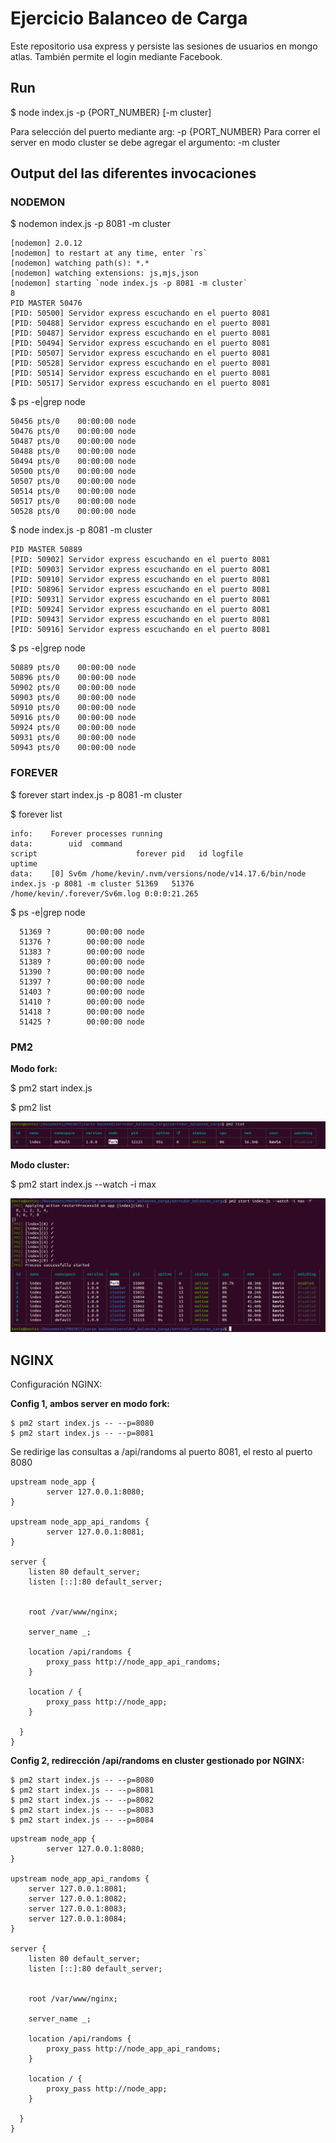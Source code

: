 # Ejercicio Balanceo de Carga

Este repositorio usa express y persiste las sesiones de usuarios en mongo atlas.
También permite el login mediante Facebook.

## Run

$  node index.js -p {PORT_NUMBER} [-m cluster]


Para selección del puerto mediante arg: -p {PORT_NUMBER}
Para correr el server en modo cluster se debe agregar el argumento: -m cluster

## Output del las diferentes invocaciones


### NODEMON


$  nodemon index.js -p 8081 -m cluster

```
[nodemon] 2.0.12
[nodemon] to restart at any time, enter `rs`
[nodemon] watching path(s): *.*
[nodemon] watching extensions: js,mjs,json
[nodemon] starting `node index.js -p 8081 -m cluster`
8
PID MASTER 50476
[PID: 50500] Servidor express escuchando en el puerto 8081
[PID: 50488] Servidor express escuchando en el puerto 8081
[PID: 50487] Servidor express escuchando en el puerto 8081
[PID: 50494] Servidor express escuchando en el puerto 8081
[PID: 50507] Servidor express escuchando en el puerto 8081
[PID: 50528] Servidor express escuchando en el puerto 8081
[PID: 50514] Servidor express escuchando en el puerto 8081
[PID: 50517] Servidor express escuchando en el puerto 8081
```

$ ps -e|grep node
```
50456 pts/0    00:00:00 node
50476 pts/0    00:00:00 node
50487 pts/0    00:00:00 node
50488 pts/0    00:00:00 node
50494 pts/0    00:00:00 node
50500 pts/0    00:00:00 node
50507 pts/0    00:00:00 node
50514 pts/0    00:00:00 node
50517 pts/0    00:00:00 node
50528 pts/0    00:00:00 node
```

$ node index.js -p 8081 -m cluster

```
PID MASTER 50889
[PID: 50902] Servidor express escuchando en el puerto 8081
[PID: 50903] Servidor express escuchando en el puerto 8081
[PID: 50910] Servidor express escuchando en el puerto 8081
[PID: 50896] Servidor express escuchando en el puerto 8081
[PID: 50931] Servidor express escuchando en el puerto 8081
[PID: 50924] Servidor express escuchando en el puerto 8081
[PID: 50943] Servidor express escuchando en el puerto 8081
[PID: 50916] Servidor express escuchando en el puerto 8081
```

$ ps -e|grep node

```
50889 pts/0    00:00:00 node
50896 pts/0    00:00:00 node
50902 pts/0    00:00:00 node
50903 pts/0    00:00:00 node
50910 pts/0    00:00:00 node
50916 pts/0    00:00:00 node
50924 pts/0    00:00:00 node
50931 pts/0    00:00:00 node
50943 pts/0    00:00:00 node
```

### FOREVER

$ forever start index.js -p 8081 -m cluster

$ forever list

```
info:    Forever processes running
data:        uid  command                                          script                      forever pid   id logfile                       uptime       
data:    [0] Sv6m /home/kevin/.nvm/versions/node/v14.17.6/bin/node index.js -p 8081 -m cluster 51369   51376    /home/kevin/.forever/Sv6m.log 0:0:0:21.265 
```

$ ps -e|grep node
```
  51369 ?        00:00:00 node
  51376 ?        00:00:00 node
  51383 ?        00:00:00 node
  51389 ?        00:00:00 node
  51390 ?        00:00:00 node
  51397 ?        00:00:00 node
  51403 ?        00:00:00 node
  51410 ?        00:00:00 node
  51418 ?        00:00:00 node
  51425 ?        00:00:00 node
```

### PM2

**Modo fork:**

$ pm2 start index.js

$  pm2 list

![image info](./images/pm2_fork.png)

**Modo cluster:**

$ pm2 start index.js --watch -i max

![image info](./images/pm2_cluster.png)

## NGINX


Configuración NGINX:

**Config 1, ambos server en modo fork:**


```
$ pm2 start index.js -- --p=8080 
$ pm2 start index.js -- --p=8081 
```

Se redirige las consultas a /api/randoms al puerto 8081, el resto al puerto 8080

```
upstream node_app {
		server 127.0.0.1:8080;
}

upstream node_app_api_randoms {
		server 127.0.0.1:8081;
}

server {
	listen 80 default_server;
	listen [::]:80 default_server;


	root /var/www/nginx;

	server_name _;

	location /api/randoms {
		proxy_pass http://node_app_api_randoms;
	}

	location / {
		proxy_pass http://node_app;
	}

  }
}

```

**Config 2, redirección /api/randoms en cluster gestionado por NGINX:**

```
$ pm2 start index.js -- --p=8080 
$ pm2 start index.js -- --p=8081 
$ pm2 start index.js -- --p=8082 
$ pm2 start index.js -- --p=8083
$ pm2 start index.js -- --p=8084
```

```
upstream node_app {
		server 127.0.0.1:8080;
}

upstream node_app_api_randoms {
    server 127.0.0.1:8081;
    server 127.0.0.1:8082;
    server 127.0.0.1:8083;
    server 127.0.0.1:8084;
}

server {
	listen 80 default_server;
	listen [::]:80 default_server;


	root /var/www/nginx;

	server_name _;

	location /api/randoms {
		proxy_pass http://node_app_api_randoms;
	}

	location / {
		proxy_pass http://node_app;
	}

  }
}

```